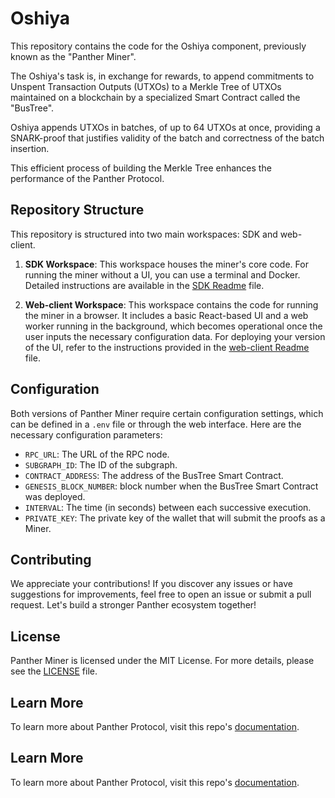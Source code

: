 # Oshiya

This repository contains the code for the Oshiya component, previously known as
the "Panther Miner".

The Oshiya's task is, in exchange for rewards, to append commitments to Unspent
Transaction Outputs (UTXOs) to a Merkle Tree of UTXOs maintained on a blockchain
by a specialized Smart Contract called the "BusTree".

Oshiya appends UTXOs in batches, of up to 64 UTXOs at once, providing a SNARK-proof
that justifies validity of the batch and correctness of the batch insertion.

This efficient process of building the Merkle Tree enhances the performance of
the Panther Protocol.

## Repository Structure

This repository is structured into two main workspaces: SDK and web-client.

1. **SDK Workspace**: This workspace houses the miner's core code. For running
   the miner without a UI, you can use a terminal and Docker. Detailed
   instructions are available in the [SDK Readme](./sdk/README.md) file.

2. **Web-client Workspace**: This workspace contains the code for running the
   miner in a browser. It includes a basic React-based UI and a web worker
   running in the background, which becomes operational once the user inputs the
   necessary configuration data. For deploying your version of the UI, refer to
   the instructions provided in the [web-client Readme](./sdk/README.md) file.

## Configuration

Both versions of Panther Miner require certain configuration settings, which can
be defined in a `.env` file or through the web interface. Here are the necessary
configuration parameters:

-   `RPC_URL`: The URL of the RPC node.
-   `SUBGRAPH_ID`: The ID of the subgraph.
-   `CONTRACT_ADDRESS`: The address of the BusTree Smart Contract.
-   `GENESIS_BLOCK_NUMBER`: block number when the BusTree Smart Contract was deployed.
-   `INTERVAL`: The time (in seconds) between each successive execution.
-   `PRIVATE_KEY`: The private key of the wallet that will submit the proofs as a Miner.

## Contributing

We appreciate your contributions! If you discover any issues or have suggestions
for improvements, feel free to open an issue or submit a pull request. Let's
build a stronger Panther ecosystem together!

## License

Panther Miner is licensed under the MIT License. For more details, please see
the [LICENSE](/LICENSE) file.

## Learn More

To learn more about Panther Protocol, visit this repo's [documentation](/docs/FunctionalAbstract.md).

## Learn More

To learn more about Panther Protocol, visit this repo's [documentation](/docs/FunctionalAbstract.md).
